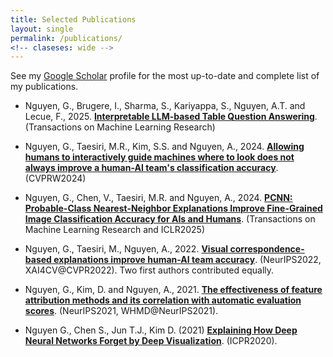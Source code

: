 ```yaml
---
title: Selected Publications
layout: single
permalink: /publications/
<!-- claseses: wide -->
---
```


See my [Google Scholar](https://scholar.google.com/citations?user=l_kfXecAAAAJ&hl=en) profile for the most up-to-date and complete list of my publications.

[//]: # (#### 2025)

* Nguyen, G., Brugere, I., Sharma, S., Kariyappa, S., Nguyen, A.T. and Lecue, F., 2025. **[Interpretable LLM-based Table Question Answering](https://openreview.net/forum?id=2eTsZBoU2W)**. (Transactions on Machine Learning Research)



[//]: # (#### 2024)

* Nguyen, G., Taesiri, M.R., Kim, S.S. and Nguyen, A., 2024. **[Allowing humans to interactively guide machines where to look does not always improve a human-AI team's classification accuracy](https://arxiv.org/pdf/2404.05238)**. (CVPRW2024)

* Nguyen, G., Chen, V., Taesiri, M.R. and Nguyen, A., 2024. **[PCNN: Probable-Class Nearest-Neighbor Explanations Improve Fine-Grained Image Classification Accuracy for AIs and Humans](https://arxiv.org/pdf/2308.13651)**. (Transactions on Machine Learning Research and ICLR2025)

[//]: # (#### 2023)

[//]: # (1. Taesiri, M.R., Nguyen, G., Habchi, S., Bezemer, C.P. and Nguyen, A., 2023. **[Imagenet-hard: The hardest images remaining from a study of the power of zoom and spatial biases in image classification]&#40;https://arxiv.org/pdf/2304.05538&#41;**. &#40;NeurIPS2023&#41;.)

[//]: # (#### 2022)

* Nguyen, G., Taesiri, M., Nguyen, A., 2022. **[Visual correspondence-based explanations improve human-AI team accuracy](https://openreview.net/pdf?id=UavQ9HYye6n)**. (NeurIPS2022, XAI4CV@CVPR2022).
Two first authors contributed equally.
    
[//]: # (#### 2021)

* Nguyen, G., Kim, D. and Nguyen, A., 2021. **[The effectiveness of feature attribution methods and its correlation with automatic evaluation scores](https://proceedings.neurips.cc/paper/2021/file/de043a5e421240eb846da8effe472ff1-Paper.pdf)**. (NeurIPS2021, WHMD@NeurIPS2021).

[//]: # (#### 2020)

* Nguyen G., Chen S., Jun T.J., Kim D. (2021) **[Explaining How Deep Neural Networks Forget by Deep Visualization](https://arxiv.org/pdf/2005.01004)**. (ICPR2020).

[//]: # (2. Tran, T.Q., Nguyen, G.V. and Kim, D., 2021, January. **Simple Multi-Resolution Representation Learning for Human Pose Estimation**.  &#40;ICPR2020&#41;.)

[//]: # (#### 2019)

[//]: # (1. Nguyen, G., Jun, T.J., Tran, T., Yalew, T. and Kim, D., 2019. **[ContCap: A scalable framework for continual image captioning]&#40;https://arxiv.org/pdf/1909.08745&#41;**. arXiv preprint arXiv:1909.08745.)
